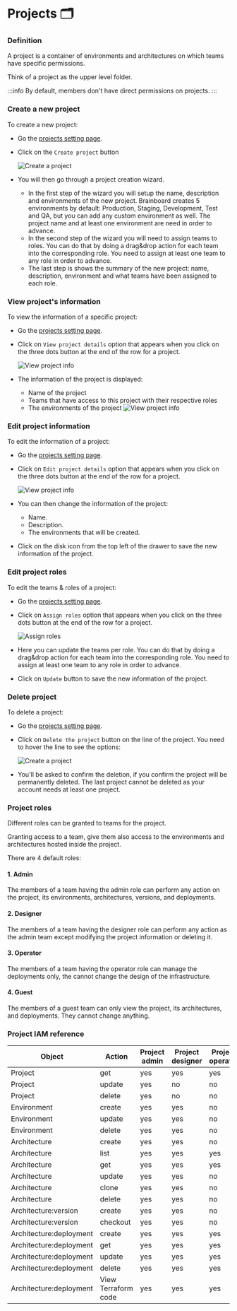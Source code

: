# Projects 🗂️

### Definition

A project is a container of environments and architectures on which teams have specific permissions.

Think of a project as the upper level folder.

:::info By default, members don't have direct permissions on projects. :::

### Create a new project

To create a new project:

* Go the [projects setting page](https://app.brainboard.co/settings/projects).
*   Click on the `Create project` button

    ![Create a project](../.gitbook/assets/create-new-project.png)
* You will then go through a project creation wizard.
  * In the first step of the wizard you will setup the name, description and environments of the new project. Brainboard creates 5 environments by default: Production, Staging, Development, Test and QA, but you can add any custom environment as well. The project name and at least one environment are need in order to advance.
  * In the second step of the wizard you will need to assign teams to roles. You can do that by doing a drag\&drop action for each team into the corresponding role. You need to assign at least one team to any role in order to advance.
  * The last step is shows the summary of the new project: name, description, environment and what teams have been assigned to each role.

### View project's information

To view the information of a specific project:

* Go the [projects setting page](https://app.brainboard.co/settings/projects).
*   Click on `View project details` option that appears when you click on the three dots button at the end of the row for a project.

    ![View project info](../.gitbook/assets/view-project-info.png)
* The information of the project is displayed:
  * Name of the project
  * Teams that have access to this project with their respective roles
  * The environments of the project ![View project info](../.gitbook/assets/project-info.png)

### Edit project information

To edit the information of a project:

* Go the [projects setting page](https://app.brainboard.co/settings/projects).
*   Click on `Edit project details` option that appears when you click on the three dots button at the end of the row for a project.

    ![View project info](../.gitbook/assets/edit-project-info.png)
* You can then change the information of the project:
  * Name.
  * Description.
  * The environments that will be created.
* Click on the disk icon from the top left of the drawer to save the new information of the project.

### Edit project roles

To edit the teams & roles of a project:

* Go the [projects setting page](https://app.brainboard.co/settings/projects).
*   Click on `Assign roles` option that appears when you click on the three dots button at the end of the row for a project.

    ![Assign roles](../.gitbook/assets/assign-roles.png)
* Here you can update the teams per role. You can do that by doing a drag\&drop action for each team into the corresponding role. You need to assign at least one team to any role in order to advance.
* Click on `Update` button to save the new information of the project.

### Delete project

To delete a project:

* Go the [projects setting page](https://app.brainboard.co/settings/projects).
*   Click on `Delete the project` button on the line of the project. You need to hover the line to see the options:

    ![Create a project](../.gitbook/assets/delete-project.png)
* You'll be asked to confirm the deletion, if you confirm the project will be permanently deleted. The last project cannot be deleted as your account needs at least one project.

### Project roles

Different roles can be granted to teams for the project.

Granting access to a team, give them also access to the environments and architectures hosted inside the project.

There are 4 default roles:

#### 1. Admin

The members of a team having the admin role can perform any action on the project, its environments, architectures, versions, and deployments.

#### 2. Designer

The members of a team having the designer role can perform any action as the admin team except modifying the project information or deleting it.

#### 3. Operator

The members of a team having the operator role can manage the deployments only, the cannot change the design of the infrastructure.

#### 4. Guest

The members of a guest team can only view the project, its architectures, and deployments. They cannot change anything.

### Project IAM reference

| Object                  | Action              | Project admin | Project designer | Project operator | Project guest |
| ----------------------- | ------------------- | ------------- | ---------------- | ---------------- | ------------- |
| Project                 | get                 | yes           | yes              | yes              | yes           |
| Project                 | update              | yes           | no               | no               | no            |
| Project                 | delete              | yes           | no               | no               | no            |
| Environment             | create              | yes           | yes              | no               | no            |
| Environment             | update              | yes           | yes              | no               | no            |
| Environment             | delete              | yes           | yes              | no               | no            |
| Architecture            | create              | yes           | yes              | no               | no            |
| Architecture            | list                | yes           | yes              | yes              | yes           |
| Architecture            | get                 | yes           | yes              | yes              | yes           |
| Architecture            | update              | yes           | yes              | no               | no            |
| Architecture            | clone               | yes           | yes              | no               | no            |
| Architecture            | delete              | yes           | yes              | no               | no            |
| Architecture:version    | create              | yes           | yes              | no               | no            |
| Architecture:version    | checkout            | yes           | yes              | no               | no            |
| Architecture:deployment | create              | yes           | yes              | yes              | no            |
| Architecture:deployment | get                 | yes           | yes              | yes              | yes           |
| Architecture:deployment | update              | yes           | yes              | yes              | no            |
| Architecture:deployment | delete              | yes           | yes              | yes              | no            |
| Architecture:deployment | View Terraform code | yes           | yes              | yes              | no            |
